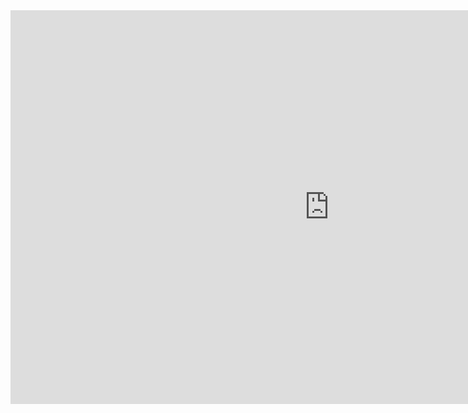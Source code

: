 <iframe src="https://github.com/BenWGee/dnd/tree/main/source/content/PCs/Ahrni%20-%20Personal" width="1020" height="630" style="border:none;"></iframe>

